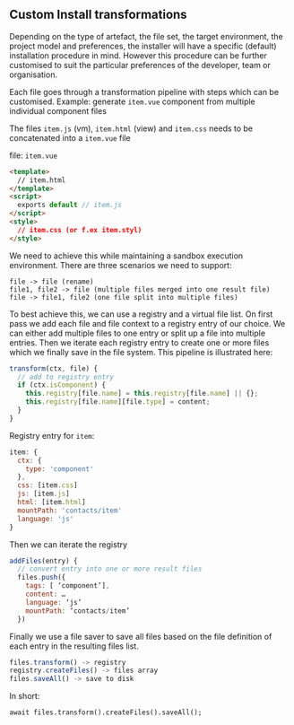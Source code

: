 ## Custom Install transformations

Depending on the type of artefact, the file set, the target environment, the project model and preferences, the installer will have a specific (default) installation procedure in mind. However this procedure can be further customised to suit the particular preferences of the developer, team or organisation.

Each file goes through a transformation pipeline with steps which can be customised. 
Example: generate `item.vue` component from multiple individual component files

The files `item.js` (vm), `item.html` (view) and `item.css` needs to be concatenated into a `item.vue` file

file: `item.vue`

```html
<template>
  // item.html
</template>
<script>
  exports default // item.js
</script>
<style>
  // item.css (or f.ex item.styl)
</style>
```


We need to achieve this while maintaining a sandbox execution environment. There are three scenarios we need to support:

```
file -> file (rename)
file1, file2 -> file (multiple files merged into one result file) 
file -> file1, file2 (one file split into multiple files)
```

To best achieve this, we can use a registry and a virtual file list. On first pass we add each file and file context to a registry entry of our choice. We can either add multiple files to one entry or split up a file into multiple entries. Then we iterate each registry entry to create one or more files which we finally save in the file system. This pipeline is illustrated here: 

```js
transform(ctx, file) {
  // add to registry entry
  if (ctx.isComponent) {
    this.registry[file.name] = this.registry[file.name] || {};
    this.registry[file.name][file.type] = content;
  }
}
```

Registry entry for `item`:

```js
item: {
  ctx: { 
    type: 'component'
  },
  css: [item.css]
  js: [item.js]
  html: [item.html]
  mountPath: 'contacts/item'
  language: 'js'
}
```

Then we can iterate the registry

```js
addFiles(entry) {
  // convert entry into one or more result files
  files.push({
    tags: [ ‘component’],
    content: …
    language: ‘js’
    mountPath: ‘contacts/item’
  })
```  

Finally we use a file saver to save all files based on the file definition of each entry in the resulting files list.

```js
files.transform() -> registry
registry.createFiles() -> files array
files.saveAll() -> save to disk
```

In short:

`await files.transform().createFiles().saveAll();`